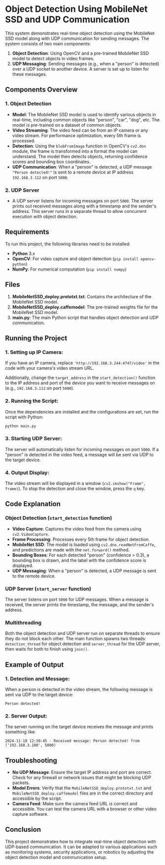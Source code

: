# Object Detection Using MobileNet SSD and UDP Communication

This system demonstrates real-time object detection using the MobileNet SSD model along with UDP communication for sending messages. The system consists of two main components:

1. **Object Detection**: Using OpenCV and a pre-trained MobileNet SSD model to detect objects in video frames.
2. **UDP Messaging**: Sending messages (e.g., when a "person" is detected) over a UDP socket to another device. A server is set up to listen for these messages.

## Components Overview

### 1. Object Detection
- **Model**: The MobileNet SSD model is used to identify various objects in real-time, including common objects like "person", "car", "dog", etc. The model is pre-trained on a dataset of common objects.
- **Video Streaming**: The video feed can be from an IP camera or any video stream. For performance optimization, every 5th frame is processed.
- **Detection**: Using the `blobFromImage` function in OpenCV's `cv2.dnn` module, the frame is transformed into a format the model can understand. The model then detects objects, returning confidence scores and bounding box coordinates.
- **UDP Communication**: When a "person" is detected, a UDP message `"Person detected!"` is sent to a remote device at IP address `192.168.3.112` on port `5000`.

### 2. UDP Server
- A UDP server listens for incoming messages on port `5000`. The server prints out received messages along with a timestamp and the sender's address. This server runs in a separate thread to allow concurrent execution with object detection.

## Requirements

To run this project, the following libraries need to be installed:

- **Python** 3.x
- **OpenCV**: For video capture and object detection (`pip install opencv-python`)
- **NumPy**: For numerical computation (`pip install numpy`)

## Files

1. **MobileNetSSD_deploy.prototxt.txt**: Contains the architecture of the MobileNet SSD model.
2. **MobileNetSSD_deploy.caffemodel**: The pre-trained weights file for the MobileNet SSD model.
3. **main.py**: The main Python script that handles object detection and UDP communication.

## Running the Project

### 1. Setting up IP Camera:
If you have an IP camera, replace `'http://192.168.3.244:4747/video'` in the code with your camera's video stream URL.

Additionally, change the `target_address` in the `start_detection()` function to the IP address and port of the device you want to receive messages on (e.g., `192.168.3.112` on port `5000`).

### 2. Running the Script:
Once the dependencies are installed and the configurations are set, run the script with Python:

```bash
python main.py
```

### 3. Starting UDP Server:
The server will automatically listen for incoming messages on port `5000`. If a "person" is detected in the video feed, a message will be sent via UDP to the target device.

### 4. Output Display:
The video stream will be displayed in a window (`cv2.imshow("Frame", frame)`). To stop the detection and close the window, press the `q` key.

## Code Explanation

### Object Detection (`start_detection` function)
- **Video Capture**: Captures the video feed from the camera using `cv2.VideoCapture`.
- **Frame Processing**: Processes every 5th frame for object detection.
- **MobileNet SSD**: The model is loaded using `cv2.dnn.readNetFromCaffe`, and predictions are made with the `net.forward()` method.
- **Bounding Boxes**: For each detected "person" (confidence > 0.3), a bounding box is drawn, and the label with the confidence score is displayed.
- **UDP Messaging**: When a "person" is detected, a UDP message is sent to the remote device.

### UDP Server (`start_server` function)
The server listens on port `5000` for UDP messages. When a message is received, the server prints the timestamp, the message, and the sender's address.

### Multithreading
Both the object detection and UDP server run on separate threads to ensure they do not block each other. The main function spawns two threads: `detection_thread` for object detection and `server_thread` for the UDP server, then waits for both to finish using `join()`.

## Example of Output

### 1. Detection and Message:
When a person is detected in the video stream, the following message is sent via UDP to the target device:

```
Person detected!
```

### 2. Server Output:
The server running on the target device receives the message and prints something like:

```
2024-11-10 12:30:45 - Received message: Person detected! from ('192.168.3.100', 5000)
```

## Troubleshooting

- **No UDP Message**: Ensure the target IP address and port are correct. Check for any firewall or network issues that might be blocking UDP packets.
- **Model Errors**: Verify that the `MobileNetSSD_deploy.prototxt.txt` and `MobileNetSSD_deploy.caffemodel` files are in the correct directory and accessible by the script.
- **Camera Feed**: Make sure the camera feed URL is correct and accessible. You can test the camera URL with a browser or other video capture software.

## Conclusion

This project demonstrates how to integrate real-time object detection with UDP-based communication. It can be adapted to various applications such as monitoring systems, security applications, or robotics by adjusting the object detection model and communication setup.

